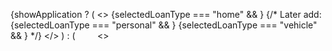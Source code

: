 {showApplication ? (
        <>
          {selectedLoanType === "home" && <HomeLoanWizard />}
          {/* Later add:
          {selectedLoanType === "personal" && <PersonalLoanWizard />}
          {selectedLoanType === "vehicle" && <VehicleLoanWizard />} */}
        </>
      ) : (
        <>
